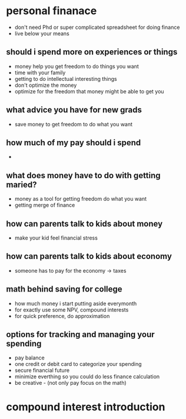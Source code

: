 # personal finanace
- don't need Phd or super complicated spreadsheet for doing finance
- live below your means

## should i spend more on experiences or things
- money help you get freedom to do things you want
- time with your family
- getting to do intellectual interesting things
- don't optimize the money
- optimize for the freedom that money might be able to get you

## what advice you have for new grads
- save money to get freedom to do what you want

## how much of my pay should i spend
- 

## what does money have to do with getting maried?
- money as a tool for getting freedom do what you want
- getting merge of finance

## how can parents talk to kids about money
- make your kid feel financial stress

## how can parents talk to kids about economy
- someone has to pay for the economy -> taxes

## math behind saving for college
- how much money i start putting aside everymonth
- for exactly use some NPV, compound interests
- for quick preference, do approximation

## options for tracking and managing your spending
- pay balance
- one credit or debit card to categorize your spending
- secure financial future
- minimize everthing so you could do less finance calculation
- be creative - (not only pay focus on the math)

# compound interest introduction
